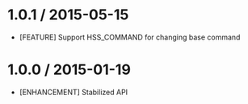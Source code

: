 # 1.0.1 / 2015-05-15

* [FEATURE] Support HSS_COMMAND for changing base command

# 1.0.0 / 2015-01-19

* [ENHANCEMENT] Stabilized API

